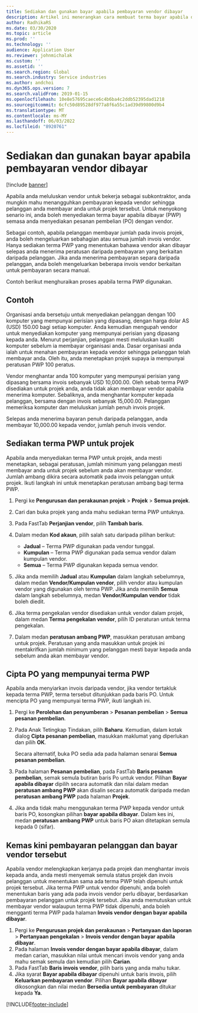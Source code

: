 ```yaml
---
title: Sediakan dan gunakan bayar apabila pembayaran vendor dibayar
description: Artikel ini menerangkan cara membuat terma bayar apabila dibayar (PWP) supaya anda boleh mengeluarkan pembayaran vendor separa, berdasarkan pembayaran pelanggan.
author: RadhikaRS
ms.date: 03/30/2020
ms.topic: article
ms.prod: ''
ms.technology: ''
audience: Application User
ms.reviewer: johnmichalak
ms.custom: ''
ms.assetid: ''
ms.search.region: Global
ms.search.industry: Service industries
ms.author: andchoi
ms.dyn365.ops.version: 7
ms.search.validFrom: 2019-01-15
ms.openlocfilehash: 10e8e57695caece6c4b6ba4c2ddb52395dad1218
ms.sourcegitcommit: 6cfc50d89528df977a8f6a55c1ad39d99800d9b4
ms.translationtype: MT
ms.contentlocale: ms-MY
ms.lasthandoff: 06/03/2022
ms.locfileid: "8920761"
---
```

# <a name="set-up-and-use-pay-when-paid-vendor-payments"></a>Sediakan dan gunakan bayar apabila pembayaran vendor dibayar

[!include [banner](../includes/banner.md)]

Apabila anda meluluskan vendor untuk bekerja sebagai subkontraktor, anda mungkin mahu menangguhkan pembayaran kepada vendor sehingga pelanggan anda membayar anda untuk projek tersebut. Untuk menyokong senario ini, anda boleh menyediakan terma bayar apabila dibayar (PWP) semasa anda menyediakan pesanan pembelian (PO) dengan vendor.

Sebagai contoh, apabila pelanggan membayar jumlah pada invois projek, anda boleh mengeluarkan sebahagian atau semua jumlah invois vendor. Hanya sediakan terma PWP yang menentukan bahawa vendor akan dibayar selepas anda menerima peratusan daripada pembayaran yang berkaitan daripada pelanggan. Jika anda menerima pembayaran separa daripada pelanggan, anda boleh mengeluarkan beberapa invois vendor berkaitan untuk pembayaran secara manual.

Contoh berikut menghuraikan proses apabila terma PWP digunakan.

## <a name="example"></a>Contoh

Organisasi anda bersetuju untuk menyediakan pelanggan dengan 100 komputer yang mempunyai perisian yang dipasang, dengan harga dolar AS (USD) 150.00 bagi setiap komputer. Anda kemudian mengupah vendor untuk menyediakan komputer yang mempunyai perisian yang dipasang kepada anda. Menurut perjanjian, pelanggan mesti meluluskan kualiti komputer sebelum ia membayar organisasi anda. Dasar organisasi anda ialah untuk menahan pembayaran kepada vendor sehingga pelanggan telah membayar anda. Oleh itu, anda menetapkan projek supaya ia mempunyai peratusan PWP 100 peratus.

Vendor menghantar anda 100 komputer yang mempunyai perisian yang dipasang bersama invois sebanyak USD 10,000.00. Oleh sebab terma PWP disediakan untuk projek anda, anda tidak akan membayar vendor apabila menerima komputer. Sebaliknya, anda menghantar komputer kepada pelanggan, bersama dengan invois sebanyak 15,000.00. Pelanggan memeriksa komputer dan meluluskan jumlah penuh invois projek.

Selepas anda menerima bayaran penuh daripada pelanggan, anda membayar 10,000.00 kepada vendor, jumlah penuh invois vendor.

## <a name="set-up-pwp-terms-for-a-project"></a>Sediakan terma PWP untuk projek

Apabila anda menyediakan terma PWP untuk projek, anda mesti menetapkan, sebagai peratusan, jumlah minimum yang pelanggan mesti membayar anda untuk projek sebelum anda akan membayar vendor. Jumlah ambang dikira secara automatik pada invois pelanggan untuk projek. Ikuti langkah ini untuk menetapkan peratusan ambang bagi terma PWP.

1. Pergi ke **Pengurusan dan perakaunan projek** \> **Projek** \> **Semua projek**.
2. Cari dan buka projek yang anda mahu sediakan terma PWP untuknya.
3. Pada FastTab **Perjanjian vendor**, pilih **Tambah baris**.
3. Dalam medan **Kod akaun**, pilih salah satu daripada pilihan berikut:

    - **Jadual** – Terma PWP digunakan pada vendor tunggal.
    - **Kumpulan** – Terma PWP digunakan pada semua vendor dalam kumpulan vendor.
    - **Semua** – Terma PWP digunakan kepada semua vendor.

4. Jika anda memilih **Jadual** atau **Kumpulan** dalam langkah sebelumnya, dalam medan **Vendor/Kumpulan vendor**, pilih vendor atau kumpulan vendor yang digunakan oleh terma PWP. Jika anda memilih **Semua** dalam langkah sebelumnya, medan **Vendor/Kumpulan vendor** tidak boleh diedit.
5. Jika terma pengekalan vendor disediakan untuk vendor dalam projek, dalam medan **Terma pengekalan vendor**, pilih ID peraturan untuk terma pengekalan.
6. Dalam medan **peratusan ambang PWP**, masukkan peratusan ambang untuk projek. Peratusan yang anda masukkan untuk projek ini mentakrifkan jumlah minimum yang pelanggan mesti bayar kepada anda sebelum anda akan membayar vendor.

## <a name="create-a-po-that-has-pwp-terms"></a>Cipta PO yang mempunyai terma PWP

Apabila anda menyiarkan invois daripada vendor, jika vendor tertakluk kepada terma PWP, terma tersebut ditunjukkan pada baris PO. Untuk mencipta PO yang mempunyai terma PWP, ikuti langkah ini.

1. Pergi ke **Perolehan dan penyumberan** \> **Pesanan pembelian** \> **Semua pesanan pembelian**.
2. Pada Anak Tetingkap Tindakan, pilih **Baharu**. Kemudian, dalam kotak dialog **Cipta pesanan pembelian**, masukkan maklumat yang diperlukan dan pilih **OK**.

    Secara alternatif, buka PO sedia ada pada halaman senarai **Semua pesanan pembelian**.

4. Pada halaman **Pesanan pembelian**, pada FastTab **Baris pesanan pembelian**, semak semula butiran baris Po untuk vendor. Pilihan **Bayar apabila dibayar** dipilih secara automatik dan nilai dalam medan **peratusan ambang PWP** akan disalin secara automatik daripada medan **peratusan ambang PWP** pada halaman **Projek**.
6. Jika anda tidak mahu menggunakan terma PWP kepada vendor untuk baris PO, kosongkan pilihan **bayar apabila dibayar**. Dalam kes ini, medan **peratusan ambang PWP** untuk baris PO akan ditetapkan semula kepada 0 (sifar).

## <a name="update-a-customer-payment-and-pay-the-vendor"></a>Kemas kini pembayaran pelanggan dan bayar vendor tersebut

Apabila vendor melengkapkan kerjanya pada projek dan menghantar invois kepada anda, anda mesti menyemak semula status projek dan invois pelanggan untuk menentukan sama ada terma PWP telah dipenuhi untuk projek tersebut. Jika terma PWP untuk vendor dipenuhi, anda boleh menentukan baris yang ada pada invois vendor perlu dibayar, berdasarkan pembayaran pelanggan untuk projek tersebut. Jika anda memutuskan untuk membayar vendor walaupun terma PWP tidak dipenuhi, anda boleh mengganti terma PWP pada halaman **Invois vendor dengan bayar apabila dibayar**.

1. Pergi ke **Pengurusan projek dan perakaunan** \> **Pertanyaan dan laporan** \> **Pertanyaan pengekalan** \> **Invois vendor dengan bayar apabila dibayar**.
2. Pada halaman **Invois vendor dengan bayar apabila dibayar**, dalam medan carian, masukkan nilai untuk mencari invois vendor yang anda mahu semak semula dan kemudian pilih **Carian**.
3. Pada FastTab **Baris invois vendor**, pilih baris yang anda mahu tukar.
4. Jika syarat **Bayar apabila dibayar** dipenuhi untuk baris invois, pilih **Keluarkan pembayaran vendor**. Pilihan **Bayar apabila dibayar** dikosongkan dan nilai medan **Bersedia untuk pembayaran** ditukar kepada **Ya**.


[!INCLUDE[footer-include](../includes/footer-banner.md)]